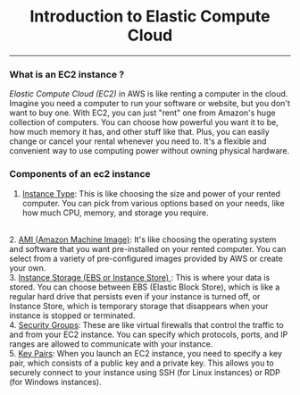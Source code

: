 <h1 align="middle">Introduction to Elastic Compute Cloud</h1>  

----
### What is an EC2 instance ?

<p> <i>Elastic Compute Cloud (EC2)</i> in AWS is like renting a computer in the cloud. Imagine you need a computer to run your software or website, but you don't want to buy one. With EC2, you can just "rent" one from Amazon's huge collection of computers. You can choose how powerful you want it to be, how much memory it has, and other stuff like that. Plus, you can easily change or cancel your rental whenever you need to. It's a flexible and convenient way to use computing power without owning physical hardware. </p>

### Components of an ec2 instance

1. <u>Instance Type</u>: This is like choosing the size and power of your rented computer. You can pick from various options based on your needs, like how much CPU, memory, and storage you require.
<br>
2. <u>AMI (Amazon Machine Image)</u>: It's like choosing the operating system and software that you want pre-installed on your rented computer. You can select from a variety of pre-configured images provided by AWS or create your own.
<br>
3. <u>Instance Storage (EBS or Instance Store) </u>: This is where your data is stored. You can choose between EBS (Elastic Block Store), which is like a regular hard drive that persists even if your instance is turned off, or Instance Store, which is temporary storage that disappears when your instance is stopped or terminated.
<br>
4. <u>Security Groups</u>: These are like virtual firewalls that control the traffic to and from your EC2 instance. You can specify which protocols, ports, and IP ranges are allowed to communicate with your instance.
<br>
5. <u>Key Pairs</u>: When you launch an EC2 instance, you need to specify a key pair, which consists of a public key and a private key. This allows you to securely connect to your instance using SSH (for Linux instances) or RDP (for Windows instances).
